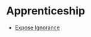 # Apprenticeship
- [Expose Ignorance](https://github.com/wilson8507/Apprenticeship/edit/master/ExposeMyIgnorance.md)
